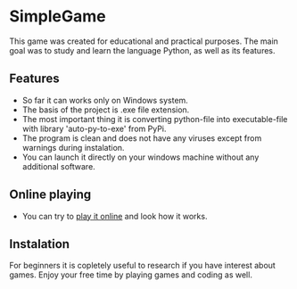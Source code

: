 # SimpleGame

This game was created for educational and practical purposes.
The main goal was to study and learn the language Python, as well as its features.

## Features
- So far it can works only on Windows system. 
- The basis of the project is .exe file extension.
- The most important thing it is converting python-file into executable-file with library 'auto-py-to-exe' from PyPi.
- The program is clean and does not have any viruses except from warnings during instalation.
- You can launch it directly on your windows machine without any additional software.

## Online playing
- You can try to [play it online](https://apps.letpy.com/game_TicTacToe) and look how it works. 
## Instalation

For beginners it is copletely useful to research if you have interest about games.
Enjoy your free time by playing games and coding as well.
